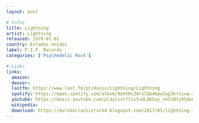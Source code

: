 ```yaml
---
layout: post

# Infos
title: Lightning
artist: Lightning
released: 1970-01-01
country: Estados Unidos
label: P.I.P. Records
categories: ['Psychedelic Rock']

# Links
links:
  amazon:
  deezer:
  lastfm: https://www.last.fm/pt/music/Lightning/Lightning
  spotify: https://open.spotify.com/album/0omtHcZArslQG4KpwIap3k?si=q-1u_Oe9QIWq4Pq-vGEi3Q
  youtube: https://music.youtube.com/playlist?list=OLAK5uy_nh5lBYj05dn8SvOxNQIOwGiAqGyiJw3es
  wikipedia:
  download: https://murodoclassicrock4.blogspot.com/2017/05/lightning-1968-1971.html
---
```


